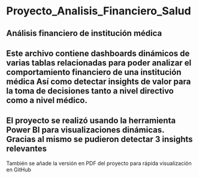 # Proyecto_Analisis_Financiero_Salud
Análisis financiero de institución médica
----
Este archivo contiene dashboards dinámicos de varias tablas relacionadas para poder analizar el comportamiento financiero de una institución médica
Así como detectar insights de valor para la toma de decisiones tanto a nivel directivo como a nivel médico.
----
El proyecto se realizó usando la herramienta Power BI para visualizaciones dinámicas. Gracias al mismo se pudieron detectar 3 insights relevantes
----
También se añade la versión en PDF del proyecto para rápida visualización en GitHub